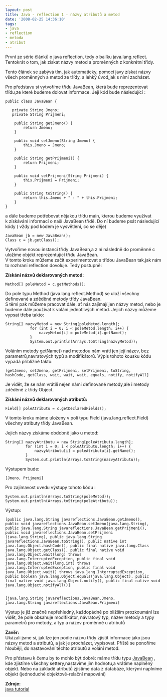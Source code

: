 ```yaml
---
layout: post
title: Java - reflection 1 - názvy atributů a metod
date: '2008-02-25 14:36:10'
tags:
- java
- reflection
- metoda
- atribut
---
```


První ze série článků o java reflection, tedy o balíku
java.lang.reflect. Tentokrát o tom, jak získat názvy metod a
proměnných z konkrétní třídy.


<p>Tento článek se zabývá tím, jak automaticky, pomocí javy získat názvy
všech proměnných a metod ze třídy, a lehký úvod,jak s nimi
zacházet.</p>

<p>Pro představu si vytvoříme třídu JavaBean, která bude reprezentovat
třídu,ze které budeme dolovat informace. Její kód bude následující :</p>

<pre class="prettyprint"><code>public class JavaBean {

   private String Jmeno;
   private String Prijmeni;

    public String getJmeno() {
        return Jmeno;
    }

    public void setJmeno(String Jmeno) {
        this.Jmeno = Jmeno;
    }

    public String getPrijmeni() {
        return Prijmeni;
    }

    public void setPrijmeni(String Prijmeni) {
        this.Prijmeni = Prijmeni;
    }

    public String toString() {
        return this.Jmeno + " - " + this.Prijmeni;
    }
}</code></pre>

<p>a dále budeme potřebovat nějakou třídu main, kterou budeme využívat
k získávání informací o naší JavaBean třídě. Do ní budeme
psát následující kódy ( vždy pod kódem je vysvětlení, co se děje)</p>

<pre class="prettyprint"><code>JavaBean jb = new JavaBean();
Class c = jb.getClass();</code></pre>

<p>Vytvoříme novou instanci třídy JavaBean,a z ní následně do
proměnné c uložíme objekt reprezentující třídu JavaBean.
<br />V tomto kroku můžeme začít experimentovat s třídou
JavaBean tak,jak nám to rozhraní reflection dovoluje. Tedy postupně:</p>

<p><strong>Získání názvů deklarovaných metod:</strong></p>

<pre class="prettyprint"><code>Method[] poleMetod = c.getMethods();</code></pre>

<p>Do pole typu Method (java.lang.re­flect.Method) se uloží všechny
definované a zděděné metody třídy JavaBean.
<br />S těmi pak můžeme pracovat dále, ať nás zajímají jen názvy
metod, nebo je budeme dále používat k volání jednotlivých metod.
Jejich názvy můžeme vypsat třeba takto:</p>

<pre class="prettyprint"><code>String[] nazvyMetod = new String[poleMetod.length];
           for (int i = 0; i < poleMetod.length; i++) {
               nazvyMetod[i] = poleMetod[i].getName();
           }
           System.out.println(Arrays.toString(nazvyMetod));</code></pre>

<p>Voláním metody getName() nad metodou nám vrátí jen její název, bez
parametrů,navra­tových typů a modifikátorů. Výpis tohoto kousku kódu
vypadá přibližně takto:</p>

<pre class="prettyprint"><code>[getJmeno, setJmeno, getPrijmeni, setPrijmeni, toString,
hashCode, getClass, wait, wait, wait, equals, notify, notifyAll]</code></pre>

<p>Je vidět, že se nám vrátili nejen námi definované metody,ale
i metody zděděné z třídy Object.</p>

<p><strong>Získání názvů deklarovaných atributů:</strong></p>

<pre class="prettyprint"><code>Field[] poleAtributu = c.getDeclaredFields();</code></pre>

<p>V tomto kroku máme uloženy v poli typu Field
(java.lang.re­flect.Field) všechny atributy třídy JavaBean.</p>

<p>Jejich názvy získáme obdobně jako u metod:</p>

<pre class="prettyprint"><code>String[] nazvyAtributu = new String[poleAtributu.length];
         for (int i = 0; i < poleAtributu.length; i++) {
             nazvyAtributu[i] = poleAtributu[i].getName();
         }
         System.out.println(Arrays.toString(nazvyAtributu));</code></pre>

<p>Výstupem bude:</p>

<pre class="prettyprint"><code>[Jmeno, Prijmeni]</code></pre>

<p>Pro zajímavost uvedu výstupy tohoto kódu :</p>

<pre class="prettyprint"><code>System.out.println(Arrays.toString(poleMetod));
System.out.println(Arrays.toString(poleAtributu));</code></pre>

<p>Výstup:</p>

<pre class="prettyprint"><code>[public java.lang.String javareflections.JavaBean.getJmeno(),
public void javareflections.JavaBean.setJmeno(java.lang.String),
public java.lang.String javareflections.JavaBean.getPrijmeni(),
public void javareflections.JavaBean.setPrijmeni
(java.lang.String), public java.lang.String
javareflections.JavaBean.toString(), public native int
java.lang.Object.hashCode(), public final native java.lang.Class
java.lang.Object.getClass(), public final native void
java.lang.Object.wait(long) throws
java.lang.InterruptedException, public final void
java.lang.Object.wait(long,int) throws
java.lang.InterruptedException, public final void
java.lang.Object.wait() throws java.lang.InterruptedException,
public boolean java.lang.Object.equals(java.lang.Object), public
final native void java.lang.Object.notify(), public final native void
java.lang.Object.notifyAll()]


[java.lang.String javareflections.JavaBean.Jmeno,
java.lang.String javareflections.JavaBean.Prijmeni]</code></pre>

<p>Výstup je již značně nepřehledný, každopádně po bližším
prozkoumání lze vidět, že pole obsahuje modifikátor, návratový typ,
název metody a typy parametrů pro metody, a typ a název proměnné
u atributů</p>

<p><strong>Zavěr:</strong>
<br />Ukázali jsme si, jak lze jen podle názvu třídy zjistit informace jako
jsou názvy metod a atributů, a jak je procházet, vypisovat. Příště se
ponoříme hlouběji, do nastavování těchto atributů a volání metod.</p>

<p>Pro přdstavu k čemu by to mohlo být dobré: máme třídu typu <a
href="http://en.wikipedia.org/wiki/JavaBean">JavaBean</a> , kde zjistíme
všechny settery,nastavíme jim hodnotu,a vrátíme naplněný objekt. Nebo na
základě atributů zjistíme data z databáze, kterými naplníme objekt
(jednoduché objektově-relační mapování)</p>

<p><strong>Zdroje:</strong>
<br /><a href="http://java.sun.com/docs/books/tutorial/reflect/">java
tutorial</a></p>

